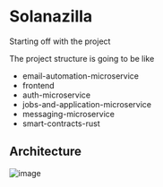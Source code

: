 # Solanazilla

Starting off with the project

The project structure is going to be like

- email-automation-microservice
- frontend
- auth-microservice
- jobs-and-application-microservice
- messaging-microservice
- smart-contracts-rust

## Architecture

![image](https://user-images.githubusercontent.com/64161383/129647090-7e4a1016-9b73-46e1-9090-bbf479f23561.png)
